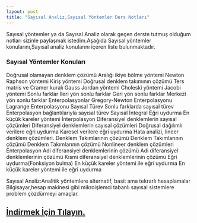 ```yaml
---
layout: post
title: "Sayısal Analiz,Sayısal Yöntemler Ders Notları"
---
```


Sayısal yöntemler ya da Sayısal Analiz olarak geçen derste tutmuş olduğum notları sizinle paylaşmak istedim.Aşağıda Sayısal yöntemler konularını,Sayısal analiz konularını içeren liste bulunmaktadır.

### Sayısal Yöntemler Konuları

Doğrusal olamayan denklem çözümü
Aralığı ikiye bölme yöntemi
Newton Raphson yöntemi
Kiriş yöntemi
Doğrusal denklem takımının çözümü
Ters matris ve Cramer kuralı
Gauss Jordan yöntemi
Choleski yöntemi
Jacobi yöntemi
Sonlu farklar
İleri yön sonlu farklar
Geri yön sonlu farklar
Merkezi yön sonlu farklar
Enterpolasyonlar
Gregory-Newton Enterpolasyonu
Lagrange Enterpolasyonu
Sayısal Türev
Sonlu farklarda sayısal türev
Enterpolasyon bağlantılarıyla sayısal türev
Sayısal İntegral
Eğri uydurma
En küçük kareler yöntemi
İnterpolasyon
Diferansiyel denklemlerin sayısal çözümleri
Diferansiyel denklemlerin sayısal çözümleri
Doğrusal dağılımlı verilere eğri uydurma
Karesel verilere eğri uydurma
Hata analizi, lineer denklem çözümleri.
Denklem Takımlarının çözümü
Denklem Takımlarının çözümü
Denklem Takımlarının çözümü
Nonlineer denklem çözümleri
Enterpolasyon
Adi diferansiyel denklemlerinin çözümü
Adi diferansiyel denklemlerinin çözümü
Kısmi diferansiyel denklemlerinin çözümü
Eğri uydurma(Fonksiyon bulma)
En küçük kareler yöntemi ile eğri uydurma
En küçük kareler yöntemi ile eğri uydurma

Sayısal Analiz:Analitik yöntemlere alternatif, basit ama tekrarlı hesaplamalar
Bilgisayar,hesap makinesi gibi mikroişlemci tabanlı sayısal sistemlere problem çözdürmeyi amaçlar.

## [İndirmek İçin Tılayın.](/resource/file/Kendi-Notum.pdf)